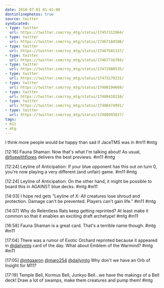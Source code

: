 ```yaml
---
date: 2010-07-01 01:41:08
dontinlinephotos: true
source: twitter
syndicated:
- type: twitter
  url: https://twitter.com/roy_mtg/status/17457312964/
- type: twitter
  url: https://twitter.com/roy_mtg/status/17467184508/
- type: twitter
  url: https://twitter.com/roy_mtg/status/17467681337/
- type: twitter
  url: https://twitter.com/roy_mtg/status/17467716704/
- type: twitter
  url: https://twitter.com/roy_mtg/status/17472980535/
- type: twitter
  url: https://twitter.com/roy_mtg/status/17473170231/
- type: twitter
  url: https://twitter.com/roy_mtg/status/17480194669/
- type: twitter
  url: https://twitter.com/roy_mtg/status/17480418210/
- type: twitter
  url: https://twitter.com/roy_mtg/status/17480474991/
- type: twitter
  url: https://twitter.com/roy_mtg/status/17480993827/
tags:
- m11
- mtg
---
```


I think more people would be happy than sad if JaceTMS was in #m11 #mtg

<time>[12:16]</time> Fauna Shaman: Now that's what I'm talking about! As usual, [@fivewithflores](https://twitter.com/fivewithflores/) delivers the best previews. #m11 #mtg

<time>[12:24]</time> Leyline of Anticipation: If your blue opponent has this out on turn 0, you're now playing a very different (and unfair) game. #m11 #mtg

<time>[12:24]</time> Leyline of Anticipation: On the other hand, it might be possible to board this in AGAINST blue decks. #mtg #m11

<time>[14:03]</time> I hope red gets "Leyline of X: All creatures lose shroud and protection. Damage can't be prevented. Players can't gain life." #m11 #mtg

<time>[14:07]</time> Why do Relentless Rats keep getting reprinted? At least make it common so that it enables an exciting draft archetype! #mtg #m11

<time>[16:58]</time> Fauna Shaman is a great card. That's a terrible name though. #mtg #m11

<time>[17:04]</time> There was a rumor of Exotic Orchard reprinted because it appeared in [@dailymtg](https://twitter.com/dailymtg/) card of the day. What about Emblem of the Warmind? #mtg #m11

<time>[17:05]</time> [@mtgaaron](https://twitter.com/mtgaaron/) [@maro254](https://twitter.com/maro254/) [@dailymtg](https://twitter.com/dailymtg/) Why don't we have an Orb of Insight for M11?

<time>[17:19]</time> Temple Bell, Kormus Bell, Junkyo Bell...we have the makings of a Bell deck! Draw a lot of swamps, make them creatures and pump them! #mtg